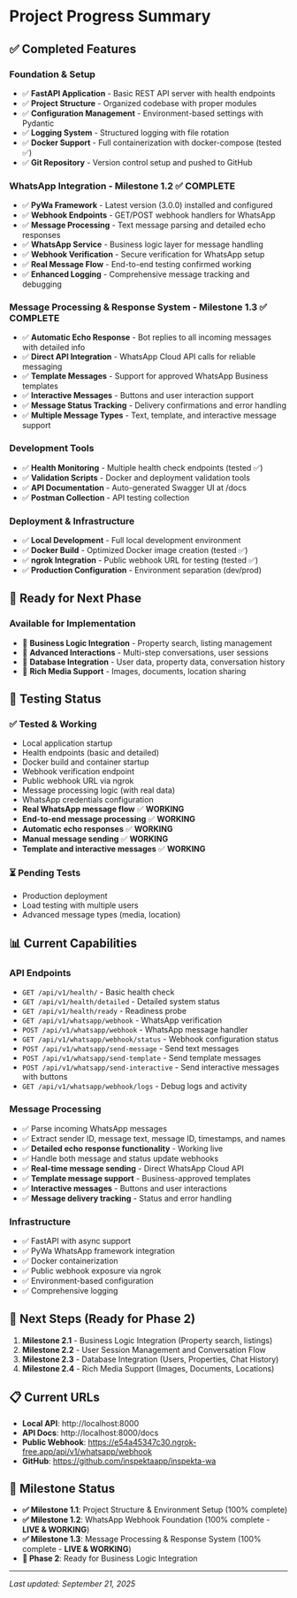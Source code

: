 # Project Progress Summary

## ✅ **Completed Features**

### **Foundation & Setup**
- ✅ **FastAPI Application** - Basic REST API server with health endpoints
- ✅ **Project Structure** - Organized codebase with proper modules
- ✅ **Configuration Management** - Environment-based settings with Pydantic
- ✅ **Logging System** - Structured logging with file rotation
- ✅ **Docker Support** - Full containerization with docker-compose (tested ✅)
- ✅ **Git Repository** - Version control setup and pushed to GitHub

### **WhatsApp Integration - Milestone 1.2 ✅ COMPLETE**
- ✅ **PyWa Framework** - Latest version (3.0.0) installed and configured
- ✅ **Webhook Endpoints** - GET/POST webhook handlers for WhatsApp
- ✅ **Message Processing** - Text message parsing and detailed echo responses
- ✅ **WhatsApp Service** - Business logic layer for message handling
- ✅ **Webhook Verification** - Secure verification for WhatsApp setup
- ✅ **Real Message Flow** - End-to-end testing confirmed working
- ✅ **Enhanced Logging** - Comprehensive message tracking and debugging

### **Message Processing & Response System - Milestone 1.3 ✅ COMPLETE**
- ✅ **Automatic Echo Response** - Bot replies to all incoming messages with detailed info
- ✅ **Direct API Integration** - WhatsApp Cloud API calls for reliable messaging
- ✅ **Template Messages** - Support for approved WhatsApp Business templates
- ✅ **Interactive Messages** - Buttons and user interaction support
- ✅ **Message Status Tracking** - Delivery confirmations and error handling
- ✅ **Multiple Message Types** - Text, template, and interactive message support

### **Development Tools**
- ✅ **Health Monitoring** - Multiple health check endpoints (tested ✅)
- ✅ **Validation Scripts** - Docker and deployment validation tools
- ✅ **API Documentation** - Auto-generated Swagger UI at /docs
- ✅ **Postman Collection** - API testing collection

### **Deployment & Infrastructure**
- ✅ **Local Development** - Full local development environment
- ✅ **Docker Build** - Optimized Docker image creation (tested ✅)
- ✅ **ngrok Integration** - Public webhook URL for testing (tested ✅)
- ✅ **Production Configuration** - Environment separation (dev/prod)

## 🚀 **Ready for Next Phase**

### **Available for Implementation**
- 🚀 **Business Logic Integration** - Property search, listing management
- 🚀 **Advanced Interactions** - Multi-step conversations, user sessions
- 🚀 **Database Integration** - User data, property data, conversation history
- 🚀 **Rich Media Support** - Images, documents, location sharing

## 🧪 **Testing Status**

### **✅ Tested & Working**
- Local application startup
- Health endpoints (basic and detailed)
- Docker build and container startup
- Webhook verification endpoint
- Public webhook URL via ngrok
- Message processing logic (with real data)
- WhatsApp credentials configuration
- **Real WhatsApp message flow** ✅ **WORKING**
- **End-to-end message processing** ✅ **WORKING**
- **Automatic echo responses** ✅ **WORKING**
- **Manual message sending** ✅ **WORKING**
- **Template and interactive messages** ✅ **WORKING**

### **⏳ Pending Tests**
- Production deployment
- Load testing with multiple users
- Advanced message types (media, location)

## 📊 **Current Capabilities**

### **API Endpoints**
- `GET /api/v1/health/` - Basic health check
- `GET /api/v1/health/detailed` - Detailed system status
- `GET /api/v1/health/ready` - Readiness probe
- `GET /api/v1/whatsapp/webhook` - WhatsApp verification
- `POST /api/v1/whatsapp/webhook` - WhatsApp message handler
- `GET /api/v1/whatsapp/webhook/status` - Webhook configuration status
- `POST /api/v1/whatsapp/send-message` - Send text messages
- `POST /api/v1/whatsapp/send-template` - Send template messages
- `POST /api/v1/whatsapp/send-interactive` - Send interactive messages with buttons
- `GET /api/v1/whatsapp/webhook/logs` - Debug logs and activity

### **Message Processing**
- ✅ Parse incoming WhatsApp messages
- ✅ Extract sender ID, message text, message ID, timestamps, and names
- ✅ **Detailed echo response functionality** - Working live
- ✅ Handle both message and status update webhooks
- ✅ **Real-time message sending** - Direct WhatsApp Cloud API
- ✅ **Template message support** - Business-approved templates
- ✅ **Interactive messages** - Buttons and user interactions
- ✅ **Message delivery tracking** - Status and error handling

### **Infrastructure**
- ✅ FastAPI with async support
- ✅ PyWa WhatsApp framework integration
- ✅ Docker containerization
- ✅ Public webhook exposure via ngrok
- ✅ Environment-based configuration
- ✅ Comprehensive logging

## 🚀 **Next Steps (Ready for Phase 2)**

1. **Milestone 2.1** - Business Logic Integration (Property search, listings)
2. **Milestone 2.2** - User Session Management and Conversation Flow
3. **Milestone 2.3** - Database Integration (Users, Properties, Chat History)
4. **Milestone 2.4** - Rich Media Support (Images, Documents, Locations)

## 📋 **Current URLs**

- **Local API**: http://localhost:8000
- **API Docs**: http://localhost:8000/docs
- **Public Webhook**: https://e54a45347c30.ngrok-free.app/api/v1/whatsapp/webhook
- **GitHub**: https://github.com/inspektaapp/inspekta-wa

## 🎯 **Milestone Status**

- **✅ Milestone 1.1**: Project Structure & Environment Setup (100% complete)
- **✅ Milestone 1.2**: WhatsApp Webhook Foundation (100% complete - **LIVE & WORKING**)
- **✅ Milestone 1.3**: Message Processing & Response System (100% complete - **LIVE & WORKING**)
- **🚀 Phase 2**: Ready for Business Logic Integration

---
*Last updated: September 21, 2025*